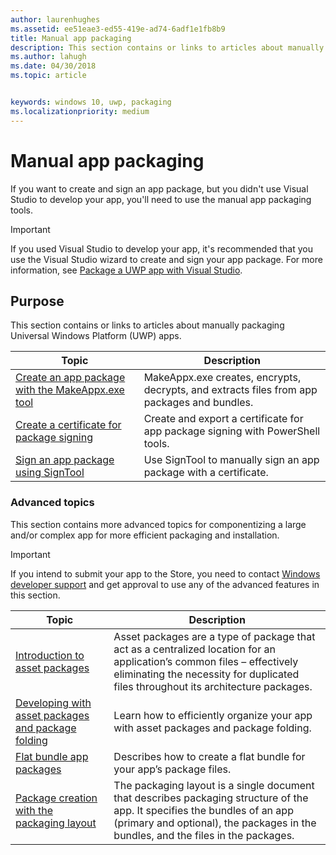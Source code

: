 ```yaml
---
author: laurenhughes
ms.assetid: ee51eae3-ed55-419e-ad74-6adf1e1fb8b9
title: Manual app packaging
description: This section contains or links to articles about manually packaging Universal Windows Platform (UWP) apps.
ms.author: lahugh
ms.date: 04/30/2018
ms.topic: article


keywords: windows 10, uwp, packaging
ms.localizationpriority: medium
---
```


# Manual app packaging

If you want to create and sign an app package, but you didn't use Visual Studio to develop your app, you'll need to use the manual app packaging tools.

> [!IMPORTANT] 
> If you used Visual Studio to develop your app, it's recommended that you use the Visual Studio wizard to create and sign your app package. For more information, see [Package a UWP app with Visual Studio](https://msdn.microsoft.com/windows/uwp/packaging/packaging-uwp-apps).

## Purpose

This section contains or links to articles about manually packaging Universal Windows Platform (UWP) apps.

| Topic | Description |
|-------|-------------|
| [Create an app package with the MakeAppx.exe tool](create-app-package-with-makeappx-tool.md) | MakeAppx.exe creates, encrypts, decrypts, and extracts files from app packages and bundles. |
| [Create a certificate for package signing](create-certificate-package-signing.md) | Create and export a certificate for app package signing with PowerShell tools. |
| [Sign an app package using SignTool](sign-app-package-using-signtool.md) | Use SignTool to manually sign an app package with a certificate. |

### Advanced topics

This section contains more advanced topics for componentizing a large and/or complex app for more efficient packaging and installation. 

> [!IMPORTANT]
> If you intend to submit your app to the Store, you need to contact [Windows developer support](https://developer.microsoft.com/windows/support) and get approval to use any of the advanced features in this section.


| Topic | Description |
|-------|-------------|
| [Introduction to asset packages](asset-packages.md) | Asset packages are a type of package that act as a centralized location for an application’s common files – effectively eliminating the necessity for duplicated files throughout its architecture packages. |
| [Developing with asset packages and package folding](package-folding.md) | Learn how to efficiently organize your app with asset packages and package folding. |
| [Flat bundle app packages](flat-bundles.md) | Describes how to create a flat bundle for your app’s package files. |
| [Package creation with the packaging layout](packaging-layout.md) | The packaging layout is a single document that describes packaging structure of the app. It specifies the bundles of an app (primary and optional), the packages in the bundles, and the files in the packages. |
